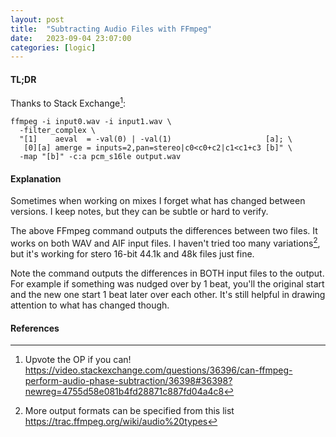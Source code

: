 ```yaml
---
layout: post
title:  "Subtracting Audio Files with FFmpeg"
date:   2023-09-04 23:07:00
categories: [logic]
---
```


#### TL;DR

Thanks to Stack Exchange[^1]:

```
ffmpeg -i input0.wav -i input1.wav \
  -filter_complex \
  "[1]    aeval  = -val(0) | -val(1)                     [a]; \
   [0][a] amerge = inputs=2,pan=stereo|c0<c0+c2|c1<c1+c3 [b]" \
  -map "[b]" -c:a pcm_s16le output.wav
```

#### Explanation

Sometimes when working on mixes I forget what has changed between versions. I keep notes, but they can be subtle or hard to verify.

The above FFmpeg command  outputs the differences between two files. It works on both WAV and AIF input files. I haven't tried too many variations[^2], but it's working for stero 16-bit 44.1k and 48k files just fine.

Note the command outputs the differences in BOTH input files to the output. For example if something was nudged over by 1 beat, you'll the original start and the new one start 1 beat later over each other. It's still helpful in drawing attention to what has changed though. 

#### References

[^1]: Upvote the OP if you can! <https://video.stackexchange.com/questions/36396/can-ffmpeg-perform-audio-phase-subtraction/36398#36398?newreg=4755d58e081b4fd28871c887fd04a4c8>
[^2]: More output formats can be specified from this list <https://trac.ffmpeg.org/wiki/audio%20types>